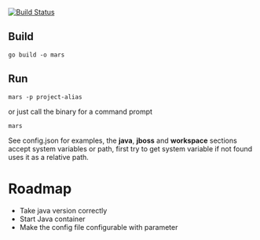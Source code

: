 [![Build Status](https://drone.io/github.com/roar109/mars/status.png)](https://drone.io/github.com/roar109/mars/latest)

## Build ##

    go build -o mars

## Run ##

	mars -p project-alias

or just call the binary for a command prompt

	mars


See config.json for examples, the **java**, **jboss** and **workspace** sections accept system variables or path, first try to get system variable if not found uses it as a relative path.

# Roadmap #

- Take java version correctly
- Start Java container
- Make the config file configurable with parameter
